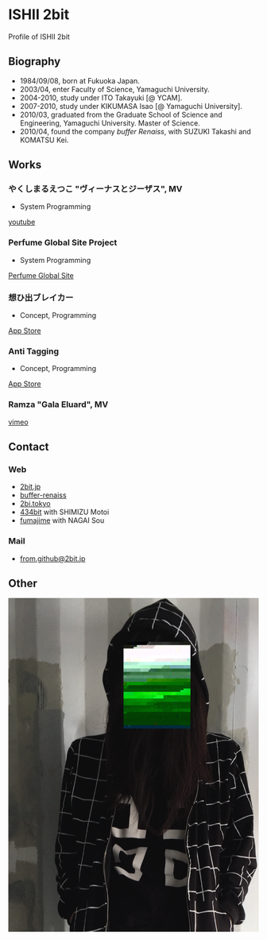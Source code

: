 # ISHII 2bit

Profile of ISHII 2bit

## Biography

* 1984/09/08, born at Fukuoka Japan.
* 2003/04, enter Faculty of Science, Yamaguchi University.
* 2004-2010, study under ITO Takayuki [@ YCAM].
* 2007-2010, study under KIKUMASA Isao [@ Yamaguchi University].
* 2010/03, graduated from the Graduate School of Science and Engineering, Yamaguchi University. Master of Science.
* 2010/04, found the company *buffer Renaiss*, with SUZUKI Takashi and KOMATSU Kei.

## Works

### やくしまるえつこ "ヴィーナスとジーザス", MV

* System Programming

[youtube](http://www.youtube.com/watch?v=CKqLuG98bGE)

### Perfume Global Site Project

* System Programming

[Perfume Global Site](http://www.perfume-global.com)

### 想ひ出ブレイカー

* Concept, Programming

[App Store](http://bit.ly/OmohideBreaker)

### Anti Tagging

* Concept, Programming

[App Store](http://bit.ly/AntiTagging)

### Ramza "Gala Eluard", MV

[vimeo](https://vimeo.com/92619952)

## Contact

### Web

* [2bit.jp](http://2bit.jp/)
* [buffer-renaiss](http://buffer-renaiss.com/)
* [2bi.tokyo](http://2bi.tokyo/)
* [434bit](http://434bit.asia/) with SHIMIZU Motoi
* [fumajime](http://fumajime.net/) with NAGAI Sou

### Mail

* from.github@2bit.jp

## Other

![Photo](https://github.com/2bbb/Profile/raw/master/prof.png)